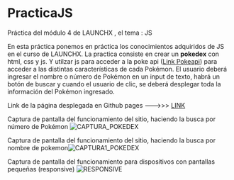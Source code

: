 # PracticaJS
Práctica del módulo 4 de LAUNCHX , el tema : JS



En esta práctica ponemos en práctica los conocimientos adquiridos de JS en el curso de LAUNCHX. La practica consiste en crear un **pokedex** con html, css y js. Y utilzar js para acceder a la poke api ([Link Pokeapi](https://pokeapi.co/)) para acceder a las distintas características de cada Pokémon. El usuario deberá ingresar el nombre o número de Pokémon en un input de texto, habrá un botón de buscar y cuando el usuario de clic, se deberá desplegar toda la información del Pokémon ingresado.

Link de la página desplegada en Github pages --->>> [LINK](https://robertoperedo.github.io/PracticaJS/)

Captura de pantalla del funcionamiento del sitio, haciendo la busca por número de Pokémon
![CAPTURA_POKEDEX](https://user-images.githubusercontent.com/99369122/159145582-07564c12-a756-41d7-a32b-e42201b81897.png)


Captura de pantalla del funcionamiento del sitio, haciendo la busca por nombre de pokemon![CAPTURA1_POKEDEX](https://user-images.githubusercontent.com/99369122/159145587-cf6fcef0-d61e-4ed8-8245-be6e02e4282d.png)

Captura de pantalla del funcionamiento para dispositivos con pantallas pequeñas (responsive)
![RESPONSIVE](https://user-images.githubusercontent.com/99369122/163684153-20b1e077-751b-4f9b-a5ed-5cb61034a09b.png)
